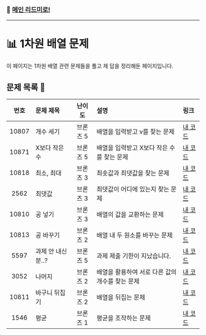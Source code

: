 ### 🚀 [메인 리드미로!](../../README.md)

---

# 📊 1차원 배열 문제 

이 페이지는 1차원 배열 관련 문제들을 풀고 제 답을 정리해둔 페이지입니다.

##  문제 목록 📝

 번호  | 문제 제목                  | 난이도    | 설명 | 링크                            |
|:-----:|:---------------------------|:---------:|:--------------------------------|:-----------------------------|
| 10807 | 개수 세기                  | 브론즈 5  |배열을 입력받고 v를 찾는 문제| [내 코드](./Problem10807.cpp) |
| 10871 | X보다 작은 수              | 브론즈 5  |배열을 입력받고 X보다 작은 수를 찾는 문제| [내 코드](./Problem10871.cpp) |
| 10818 | 최소, 최대                 | 브론즈 3  |최솟값과 최댓값을 찾는 문제| [내 코드](./Problem10818.cpp) |
| 2562  | 최댓값                     | 브론즈 3  |최댓값이 어디에 있는지 찾는 문제| [내 코드](./Problem2562.cpp) |
| 10810 | 공 넣기                    | 브론즈 3  |배열의 값을 교환하는 문제| [내 코드](./Problem10810.cpp) |
| 10813 | 공 바꾸기                  | 브론즈 2  |배열 내 두 원소를 바꾸는 문제| [내 코드](./Problem10813.cpp) |
| 5597  | 과제 안 내신 분..?         | 브론즈 5  |과제 제출 기한이 지났습니다.| [내 코드](./Problem5597.cpp) |
| 3052  | 나머지                     | 브론즈 2  |배열을 활용하여 서로 다른 값의 개수를 찾는 문제| [내 코드](./Problem3052.cpp) |
| 10811 | 바구니 뒤집기              | 브론즈 2  |배열을 뒤집는 문제| [내 코드](./Problem10811.cpp) |
| 1546  | 평균                      | 브론즈 1  |평균을 조작하는 문제| [내 코드](./Problem1546.cpp) |
